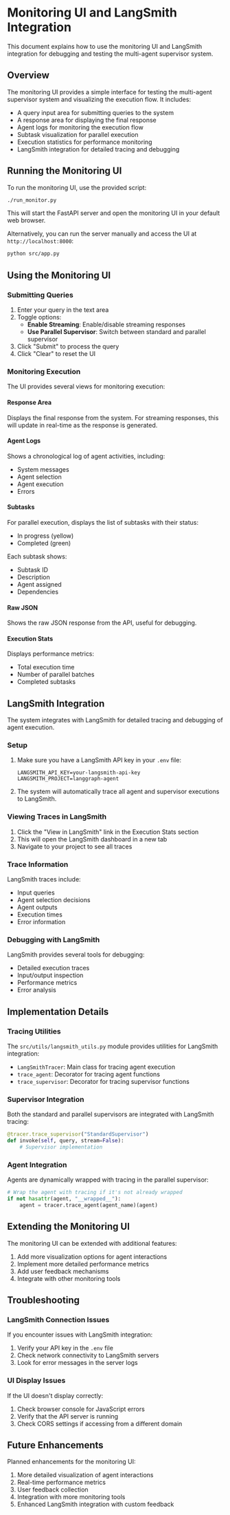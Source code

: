 # Monitoring UI and LangSmith Integration

This document explains how to use the monitoring UI and LangSmith integration for debugging and testing the multi-agent supervisor system.

## Overview

The monitoring UI provides a simple interface for testing the multi-agent supervisor system and visualizing the execution flow. It includes:

- A query input area for submitting queries to the system
- A response area for displaying the final response
- Agent logs for monitoring the execution flow
- Subtask visualization for parallel execution
- Execution statistics for performance monitoring
- LangSmith integration for detailed tracing and debugging

## Running the Monitoring UI

To run the monitoring UI, use the provided script:

```bash
./run_monitor.py
```

This will start the FastAPI server and open the monitoring UI in your default web browser.

Alternatively, you can run the server manually and access the UI at `http://localhost:8000`:

```bash
python src/app.py
```

## Using the Monitoring UI

### Submitting Queries

1. Enter your query in the text area
2. Toggle options:
   - **Enable Streaming**: Enable/disable streaming responses
   - **Use Parallel Supervisor**: Switch between standard and parallel supervisor
3. Click "Submit" to process the query
4. Click "Clear" to reset the UI

### Monitoring Execution

The UI provides several views for monitoring execution:

#### Response Area

Displays the final response from the system. For streaming responses, this will update in real-time as the response is generated.

#### Agent Logs

Shows a chronological log of agent activities, including:
- System messages
- Agent selection
- Agent execution
- Errors

#### Subtasks

For parallel execution, displays the list of subtasks with their status:
- In progress (yellow)
- Completed (green)

Each subtask shows:
- Subtask ID
- Description
- Agent assigned
- Dependencies

#### Raw JSON

Shows the raw JSON response from the API, useful for debugging.

#### Execution Stats

Displays performance metrics:
- Total execution time
- Number of parallel batches
- Completed subtasks

## LangSmith Integration

The system integrates with LangSmith for detailed tracing and debugging of agent execution.

### Setup

1. Make sure you have a LangSmith API key in your `.env` file:
   ```
   LANGSMITH_API_KEY=your-langsmith-api-key
   LANGSMITH_PROJECT=langgraph-agent
   ```

2. The system will automatically trace all agent and supervisor executions to LangSmith.

### Viewing Traces in LangSmith

1. Click the "View in LangSmith" link in the Execution Stats section
2. This will open the LangSmith dashboard in a new tab
3. Navigate to your project to see all traces

### Trace Information

LangSmith traces include:
- Input queries
- Agent selection decisions
- Agent outputs
- Execution times
- Error information

### Debugging with LangSmith

LangSmith provides several tools for debugging:
- Detailed execution traces
- Input/output inspection
- Performance metrics
- Error analysis

## Implementation Details

### Tracing Utilities

The `src/utils/langsmith_utils.py` module provides utilities for LangSmith integration:

- `LangSmithTracer`: Main class for tracing agent execution
- `trace_agent`: Decorator for tracing agent functions
- `trace_supervisor`: Decorator for tracing supervisor functions

### Supervisor Integration

Both the standard and parallel supervisors are integrated with LangSmith tracing:

```python
@tracer.trace_supervisor("StandardSupervisor")
def invoke(self, query, stream=False):
    # Supervisor implementation
```

### Agent Integration

Agents are dynamically wrapped with tracing in the parallel supervisor:

```python
# Wrap the agent with tracing if it's not already wrapped
if not hasattr(agent, "__wrapped__"):
    agent = tracer.trace_agent(agent_name)(agent)
```

## Extending the Monitoring UI

The monitoring UI can be extended with additional features:

1. Add more visualization options for agent interactions
2. Implement more detailed performance metrics
3. Add user feedback mechanisms
4. Integrate with other monitoring tools

## Troubleshooting

### LangSmith Connection Issues

If you encounter issues with LangSmith integration:

1. Verify your API key in the `.env` file
2. Check network connectivity to LangSmith servers
3. Look for error messages in the server logs

### UI Display Issues

If the UI doesn't display correctly:

1. Check browser console for JavaScript errors
2. Verify that the API server is running
3. Check CORS settings if accessing from a different domain

## Future Enhancements

Planned enhancements for the monitoring UI:

1. More detailed visualization of agent interactions
2. Real-time performance metrics
3. User feedback collection
4. Integration with more monitoring tools
5. Enhanced LangSmith integration with custom feedback
